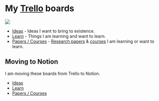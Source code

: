# My [Trello](https://trello.com/nikivi) boards

![](https://i.imgur.com/XdA91r1.png)

- [Ideas](https://trello.com/b/alB1ryRP) - Ideas I want to bring to existence.
- [Learn](https://trello.com/b/cu32qF3q) - Things I am learning and want to learn.
- [Papers / Courses](https://trello.com/b/EKl1Ie3q) - [Research papers](../research-papers/research-papers.md) & [courses](../courses/courses.md) I am learning or want to learn.

## Moving to Notion

I am moving these boards from Trello to Notion.

- [Ideas](https://www.notion.so/Ideas-0b5a4e8a88f34fe29a1f33dad02e5332)
- [Learn](https://www.notion.so/Learn-05c0eac7be904e0da89cd8a3bf7ab509)
- [Papers / Courses](https://www.notion.so/Papers-Courses-8f00c7c500d5460490a5800c5d5db431)
